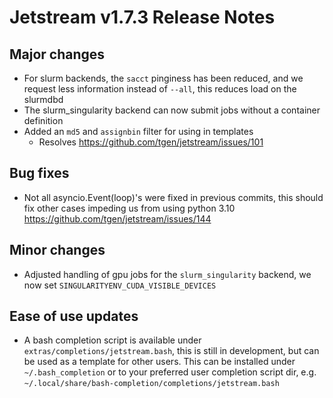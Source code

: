 # Jetstream v1.7.3 Release Notes

## Major changes
- For slurm backends, the `sacct` pinginess has been reduced, and we request less information instead of `--all`, this reduces load on the slurmdbd
- The slurm_singularity backend can now submit jobs without a container definition
- Added an `md5` and `assignbin` filter for using in templates
  - Resolves https://github.com/tgen/jetstream/issues/101

## Bug fixes
- Not all asyncio.Event(loop)'s were fixed in previous commits, this should fix other cases impeding us from using python 3.10 https://github.com/tgen/jetstream/issues/144

## Minor changes
- Adjusted handling of gpu jobs for the `slurm_singularity` backend, we now set `SINGULARITYENV_CUDA_VISIBLE_DEVICES`

## Ease of use updates
- A bash completion script is available under `extras/completions/jetstream.bash`, this is still in development, but can be used as a template for other users. This can be installed under `~/.bash_completion` or to your preferred user completion script dir, e.g. `~/.local/share/bash-completion/completions/jetstream.bash`
